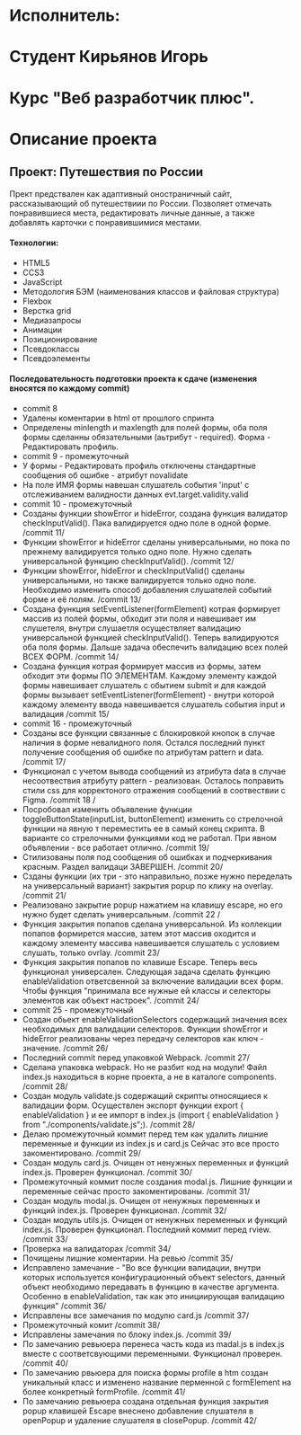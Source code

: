 # Исполнитель:
# Студент Кирьянов Игорь
# Курс "Веб разработчик плюс".

# Описание проекта
## Проект: Путешествия по России
Прект предствален как адаптивный оностраничный сайт, рассказывающий об путешествиии по России.
Позволяет отмечать понравившиеся места, редактировать личные данные, а также добавлять карточки с понравившимися местами.

#### Технологии:
* HTML5
* CCS3
* JavaScript
* Методология БЭМ (наименования классов и файловая структура)
* Flexbox
* Верстка grid
* Медиазапросы
* Анимации
* Позиционирование
* Псевдоклассы
* Псевдоэлементы

#### Последовательность подготовки проекта к сдаче (изменения вносятся по каждому commit)
* commit 8
* Удалены коментарии в html от прошлого спринта
* Определены minlength и maxlength для полей формы, оба поля формы сделанны обязательными (аьтрибут - required). Форма - Редактировать профиль.
* commit 9 - промежуточный
* У формы - Редактировать профиль отключены стандартные сообщения об ошибке - атрибут novalidate 
* На поле ИМЯ формы навешан слушатель события 'input' с отслеживанием валидности данных evt.target.validity.valid
* commit 10 - промежуточный
* Созданы функции showError и hideError, создана функция валидатор checkInputValid(). Пака валидируется одно поле в одной форме. /commit 11/
* Функции showError и hideError сделаны универсальными, но пока по прежнему валидируется только одно поле. Нужно сделать универсальной функцию checkInputValid(). /commit 12/
* Функции showError, hideError и checkInputValid() сделаны универсальными, но также валидируется только одно поле. Необходимо изменить способ добавления слушателей событий форме и её полям. 
/commit 13/
* Создана функция setEventListener(formElement) котрая формирует массив из полей формы, обходит эти поля и навешивает им слушетеля, внутри слушаетля осуществляет валидацию универсальной функцией checkInputValid(). Теперь валидируются оба поля формы. Дальше задача обеспечить валидацию всех полей ВСЕХ ФОРМ. /commit 14/
* Создана функция котрая формирует массив из формы, затем обходит эти формы ПО ЭЛЕМЕНТАМ. Каждому элементу каждой формы навешивает слушатель с обытием submit и для каждой формы вызывает setEventListener(formElement) - внутри которой каждому элементу ввода навешивается слушатель события input и валидация /commit 15/
* commit 16 - промежуточный
* Созданы все функции связанные с блокировкой кнопок в случае наличия в форме невалидного поля. Остался последний пункт получение сообщения об ошибке по атрибутам pattern и data. /commit 17/
* Функционал с учетом вывода сообщений из атрибута data в случае несоотвествия атрибуту  pattern - реализован. Осталось поправить стили css для корректоного отражения сообщений в соотвествии с Figma. /commit 18 /
* Посробовал изменить объявление функции toggleButtonState(inputList, buttonElement) изменить со стрелочной функции на явную т переместить ее в самый конец скрипта. В варианте со стрелочными функциями код не работал. При явном объявлении - все работает отлично. /commit 19/
* Стилизованы поля под сообщения об ошибках и подчеркивания красным. Раздел валидаци ЗАВЕРШЕН. /commit 20/
* Сзданы функции (их три - это направильно, позже нужно переделать на универсальный вариант) закрытия popup по клику на overlay. /commit 21/
* Реализовано закрытие popup нажатием на клавишу escape, но его нужно будет сделать универсальным. /commit 22 /
* Функция закрытия попапов сделана универсальной. Из коллекции попапов формирется массив, затем этот массив оходится и каждому элементу массива навешивается слушатель с условием слушать, только ovrlay. /commit 23/
* Функция закрытия попапов по клавише Escape. Теперь весь функционал универсален. Следующая задача сделать функцию enableValidation ответсвенной за включение валидации всех форм. Чтобы функция "принимала все нужные ей классы и селекторы элементов как объект настроек". /commit 24/
* commit 25 - промежуточный
* Создан обьект enableValidationSelectors содержащий значения всех необходимых для валидации селекторов. Функции showError и hideError реализованы через передачу селекторов как ключ - значение. /commit 26/
* Последний commit перед упаковкой Webpack. /commit 27/
* Сделана упаковка webpack. Но не разбит код на модули! Файл index.js находиться в корне проекта, а не в каталоге components. /commit 28/
* Создан модуль validate.js содержащий скрипты относящиеся к валидации форм. Осуществлен экспорт функции export { enableValidation } и ее импорт в index.js (import { enableValidation } from "./components/validate.js";). /commit 28/
* Делаю промежуточный коммит перед тем как удалить лишние переменные и функции из index.js и card.js Сейчас это все просто закоментировано. /commit 29/
* Создан модуль card.js. Очищен от ненужных переменных и функций index.js. Проверен функционал. /commit 30/
* Промежуточный коммит после создания modal.js. Лишние функции и переменные сейчас просто закоментированы. /commit 31/
* Создан модуль modal.js. Очищен от ненужных переменных и функций index.js. Проверен функционал. /commit 32/
* Создан модуль utils.js. Очищен от ненужных переменных и функций index.js. Проверен функционал. Последний коммит перед rview. /commit 33/
* Проверка на валидаторах /commit 34/
* Почищены лишние коментарии. На ревью /commit 35/
* Исправлено замечание - "Во все функции валидации, внутри которых используется конфигурационный объект selectors, данный объект необходимо передавать в функцию в качестве аргумента. Особенно в enableValidation, так как это инициирующая валидацию функция" /commit 36/
* Исправлены все замечания по модулю card.js /commit 37/
* Промежуточный комит /commit 38/
* Исправлены замечания по блоку index.js. /commit 39/
* По замечанию ревьюера перенеса часть кода из madal.js в index.js вместе с соответсвующими переменными. Функционал проверен. /commit 40/
* По замечанию рвьюера для поиска формы profile в htm создан уникальный класс и изменено название перменной c formElement на более конкретный formProfile. /commit 41/
* По замечанию ревьюера создана отдельная функция закрытия popup клавишей Escape внеснено добавление слушателя в openPopup и удаление слушателя в closePopup. /commit 42/

